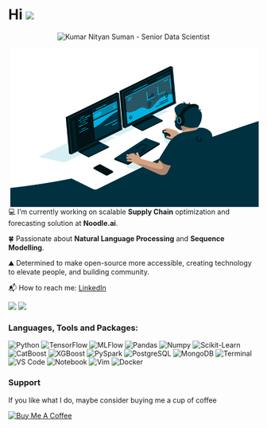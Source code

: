 <h1>Hi <img src="https://media.giphy.com/media/hvRJCLFzcasrR4ia7z/giphy.gif" width="30px"></h1>

<p align="center"><img src="https://github.githubassets.com/images/modules/notifications/inbox-zero.svg" alt="Kumar Nityan Suman - Senior Data Scientist"/></p>

<img align="right" alt="GIF" src="https://github.com/nityansuman/nityansuman/blob/main/code.gif?raw=true" width="500" height="320" />

💻 I’m currently working on scalable **Supply Chain** optimization and forecasting solution at **Noodle.ai**.

🍀 Passionate about **Natural Language Processing** and **Sequence Modelling**.

⛰️ Determined to make open-source more accessible, creating technology to elevate people, and building community.

📬 How to reach me: [LinkedIn](https://www.linkedin.com/in/kumar-nityan-suman/)

<p float="left">
  <img src="https://github-readme-stats-git-master.akanz1.vercel.app/api?username=nityansuman&count_private=true&show_icons=true&hide_border=true&locale=en&custom_title=&title_color=142d70&icon_color=142d70&cache_seconds=60" width="450" />
  <img src="https://github-readme-stats-git-master.akanz1.vercel.app/api/top-langs/?username=nityansuman&layout=compact&hide_border=true&title_color=142d70" width="350"/>
</p>

### Languages, Tools and Packages:

![Python](https://img.shields.io/badge/-Python-white?style=for-the-badge&logo=Python)
![TensorFlow](https://img.shields.io/badge/-TensorFlow-white?style=for-the-badge&logo=TensorFlow)
![MLFlow](https://img.shields.io/badge/-MLFlow-white?style=for-the-badge&logo=Pandas)
![Pandas](https://img.shields.io/badge/-Pandas-white?style=for-the-badge&logo=Pandas)
![Numpy](https://img.shields.io/badge/-Numpy-white?style=for-the-badge&logo=Numpy)
![Scikit-Learn](https://img.shields.io/badge/-SKLearn-white?style=for-the-badge&logo=Scikit-Learn)
![CatBoost](https://img.shields.io/badge/-CatBoost-white?style=for-the-badge&logo=Pandas)
![XGBoost](https://img.shields.io/badge/-XGBoost-white?style=for-the-badge&logo=Pandas)
![PySpark](https://img.shields.io/badge/-PySpark-white?style=for-the-badge&logo=Apache-Spark)
![PostgreSQL](https://img.shields.io/badge/-PostgreSQL-white?style=for-the-badge&logo=PostgreSQL)
![MongoDB](https://img.shields.io/badge/-MongoDB-white?style=for-the-badge&logo=MongoDB)
![Terminal](https://img.shields.io/badge/-Terminal-white?style=for-the-badge&logo=Linux)
![VS Code](https://img.shields.io/badge/-Code-white?style=for-the-badge&logo=Visual-Studio-Code)
![Notebook](https://img.shields.io/badge/-Notebook-white?style=for-the-badge&logo=Jupyter)
![Vim](https://img.shields.io/badge/-Vim-white?style=for-the-badge&logo=Vim)
![Docker](https://img.shields.io/badge/-Docker-white?style=for-the-badge&logo=Docker)

### Support

If you like what I do, maybe consider buying me a cup of coffee

<a href="https://www.buymeacoffee.com/nityansuman" target="_blank"><img src="https://cdn.buymeacoffee.com/buttons/v2/default-red.png" alt="Buy Me A Coffee" width="150" ></a>
